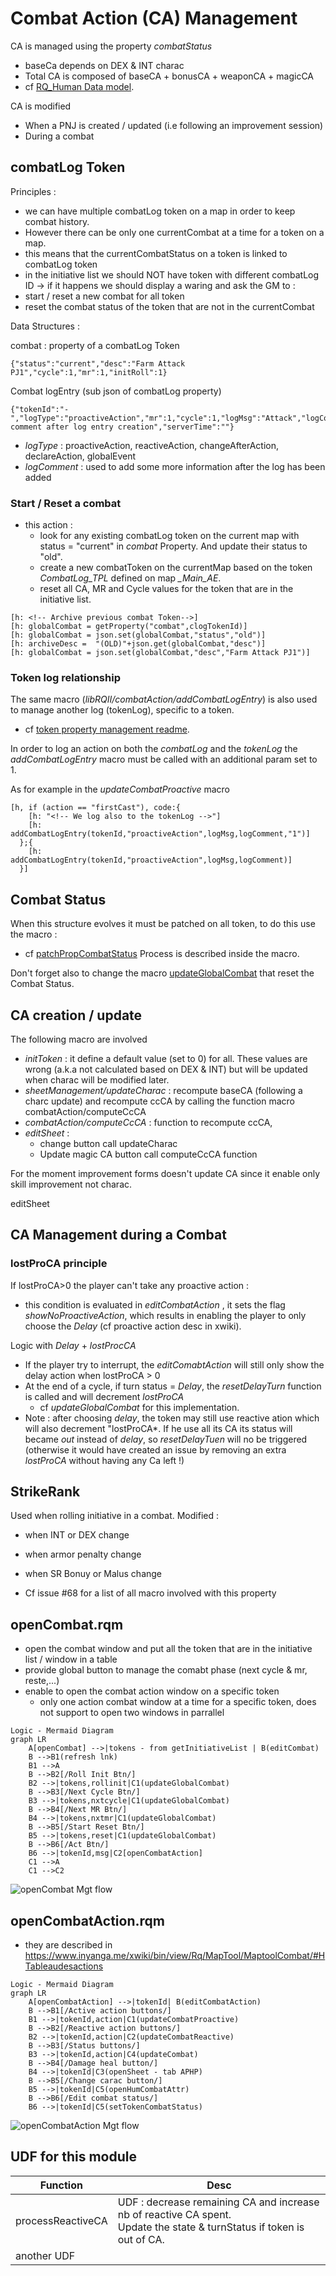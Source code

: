 # Combat Action (CA) Management

CA is managed using the property *combatStatus* 
- baseCa depends on DEX & INT charac
- Total CA is composed of baseCA + bonusCA + weaponCA + magicCA
- cf [RQ_Human Data model](../../dataModel/RQ_Human.md).

CA is modified
- When a PNJ is created / updated (i.e following an improvement session)
- During a combat

## combatLog Token

Principles :
- we can have multiple combatLog token on a map in order to keep combat history.
- However there can be only one currentCombat at a time for a token on a map.
 - this means that the currentCombatStatus on a token is linked to combatLog token
 - in the initiative list we should NOT have token with different combatLog ID -> if it happens we should display a waring and ask the GM to :
 - start / reset a new combat for all token
 - reset the combat status of the token that are not in the currentCombat

 Data Structures :

combat : property of a combatLog Token
 ```
 {"status":"current","desc":"Farm Attack PJ1","cycle":1,"mr":1,"initRoll":1}
 ```

 Combat logEntry (sub json of combatLog property)
  ```
 {"tokenId":"-","logType":"proactiveAction","mr":1,"cycle":1,"logMsg":"Attack","logComment":"test comment after log entry creation","serverTime":""}
 ```
-  *logType* : proactiveAction, reactiveAction, changeAfterAction, declareAction, globalEvent 
- *logComment* : used to add some more information after the log has been added

### Start / Reset a combat
- this action :
	- look for any existing combatLog token on the current map with status = "current" in *combat* Property. And update their status to "old".
	- create a new combatToken on the currentMap based on the token *CombatLog_TPL* defined on map *_Main_AE*.
	- reset all CA, MR and Cycle values for the token that are in the initiative list.
	
```
[h: <!-- Archive previous combat Token-->]
[h: globalCombat = getProperty("combat",clogTokenId)]
[h: globalCombat = json.set(globalCombat,"status","old")]
[h: archiveDesc =  "(OLD)"+json.get(globalCombat,"desc")]
[h: globalCombat = json.set(globalCombat,"desc","Farm Attack PJ1")]
```
### Token log relationship

The same macro (*libRQII/combatAction/addCombatLogEntry*) is also used to manage another log (tokenLog), specific to a token.
- cf [token property management readme](../tokenPropertyManagement/README.md).

In order to log an action on both the *combatLog* and the *tokenLog* the *addCombatLogEntry* macro must be called with an additional param set to 1. 

As for example in the *updateCombatProactive* macro

```
[h, if (action == "firstCast"), code:{
    [h: "<!-- We log also to the tokenLog -->"]
    [h: addCombatLogEntry(tokenId,"proactiveAction",logMsg,logComment,"1")]
  };{
    [h: addCombatLogEntry(tokenId,"proactiveAction",logMsg,logComment)]
  }]
```

## Combat Status
When this structure evolves it must be patched on all token, to do this use the macro :
- cf [patchPropCombatStatus](../tokenPropertyManagement/patchPropCombatStatus.rqm)
Process is described inside the macro.

Don't forget also to change the macro [updateGlobalCombat](./updateGlobalCombat.rqm) that reset the Combat Status.

## CA creation / update
The following macro are involved
- *initToken* : it define a default value (set to 0) for all. These values are wrong (a.k.a not calculated based on DEX & INT) but will be updated when charac will be modified later.
- *sheetManagement/updateCharac* : recompute baseCA (following a charc update) and recompute ccCA by calling the function macro combatAction/computeCcCA
- *combatAction/computeCcCA* : function to recompute ccCA,
- *editSheet* : 
  - change button call updateCharac
  - Update magic CA button call computeCcCA function

For the moment improvement forms doesn't update CA since it enable only skill improvement not charac.

editSheet
## CA Management during a Combat

### lostProCA principle

If lostProCA>0 the player can't take any proactive action : 
 - this condition is evaluated in *editCombatAction* , it sets the flag *showNoProactiveAction*, which results in enabling the player to only choose the *Delay* (cf proactive action desc in xwiki).
 
 Logic with *Delay* + *lostProcCA*
 - If the player try to interrupt, the *editComabtAction* will still only show the delay action when lostProCA > 0
 - At the end of a cycle, if turn status = *Delay*, the *resetDelayTurn* function is called and will decrement *lostProCA*
	- cf *updateGlobalCombat* for this implementation.
- Note : after choosing *delay*, the token may still use reactive ation which will also decrement "lostProCA*. If he use all its CA its status will became *out* instead of *delay*, so *resetDelayTuen* will no be triggered (otherwise it would have created an issue by removing an extra *lostProCA* without having any Ca left !)

## StrikeRank

Used when rolling initiative in a combat.
Modified :
- when INT or DEX change
- when armor penalty change
- when SR Bonuy or Malus change

- Cf issue #68 for a list of all macro involved with this property

## openCombat.rqm
- open the combat window and put all the token that are in the initiative list / window in a table
- provide global button to manage the comabt phase (next cycle & mr, reste,...)
- enable to open the combat action window on a specific token
  - only one action combat window at a time for a specific token, does not support to open two windows in parrallel

```
Logic - Mermaid Diagram
graph LR
    A[openCombat] -->|tokens - from getInitiativeList | B(editCombat)
    B -->B1(refresh lnk)
    B1 -->A
    B -->B2[/Roll Init Btn/]
    B2 -->|tokens,rollinit|C1(updateGlobalCombat)
	B -->B3[/Next Cycle Btn/]
    B3 -->|tokens,nxtcycle|C1(updateGlobalCombat)
	B -->B4[/Next MR Btn/]
    B4 -->|tokens,nxtmr|C1(updateGlobalCombat)
	B -->B5[/Start Reset Btn/]
    B5 -->|tokens,reset|C1(updateGlobalCombat)
	B -->B6[/Act Btn/]
    B6 -->|tokenId,msg|C2[openCombatAction]
	C1 -->A
	C1 -->C2
```
![openCombat Mgt flow](../../assets/doc/openCombat.png?raw=true)

## openCombatAction.rqm

* they are described in https://www.inyanga.me/xwiki/bin/view/Rq/MapTool/MaptoolCombat/#HTableaudesactions
```
Logic - Mermaid Diagram
graph LR
    A[openCombatAction] -->|tokenId| B(editCombatAction)
	B -->B1[/Active action buttons/]
	B1 -->|tokenId,action|C1(updateCombatProactive)
	B -->B2[/Reactive action buttons/]
	B2 -->|tokenId,action|C2(updateCombatReactive)
	B -->B3[/Status buttons/]
	B3 -->|tokenId,action|C4(updateCombat)
	B -->B4[/Damage heal button/]
	B4 -->|tokenId|C3(openSheet - tab APHP)
	B -->B5[/Change carac button/]
	B5 -->|tokenId|C5(openHumCombatAttr)
	B -->B6[/Edit combat status/]
	B6 -->|tokenId|C5(setTokenCombatStatus)
```
![openCombatAction Mgt flow](../../assets/doc/openCombatAction.png?raw=true)

## UDF for this module

| Function | Desc |
| ---- | ---- |
| processReactiveCA | UDF : decrease remaining CA and increase nb of reactive CA spent.<br> Update the state & turnStatus if token is out of CA.|
| another UDF | |